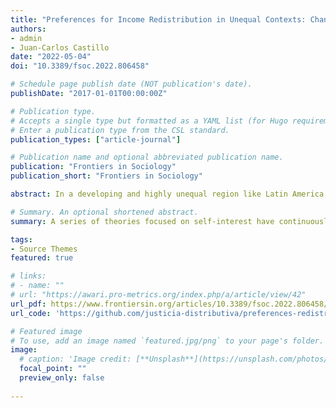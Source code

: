 ```yaml
---
title: "Preferences for Income Redistribution in Unequal Contexts: Changes in Latin America Between 2008 and 2018"
authors:
- admin
- Juan-Carlos Castillo
date: "2022-05-04"
doi: "10.3389/fsoc.2022.806458"

# Schedule page publish date (NOT publication's date).
publishDate: "2017-01-01T00:00:00Z"

# Publication type.
# Accepts a single type but formatted as a YAML list (for Hugo requirements).
# Enter a publication type from the CSL standard.
publication_types: ["article-journal"]

# Publication name and optional abbreviated publication name.
publication: "Frontiers in Sociology"
publication_short: "Frontiers in Sociology"

abstract: In a developing and highly unequal region like Latin America, it is crucial to understand the determinants that affect people’s support for redistribution of resources from the state. A series of theories focused on self-interest have continuously established a negative link between people’s income and their support for the reduction of inequalities through redistribution. Despite this, the evidence is scarce and sometimes contradictory while its study in Latin America is almost non-existent. Using data from the LAPOP Survey between 2008 and 2018, a longitudinal dimension is considered for the first time in the measurement of Latin American redistributive preferences, using hybrid multilevel regression models. In contrast to the evidence from studies conducted in other regions, the results reveal that in Latin America it is not possible to detect a clear association between income and redistributive preferences at specific times, but it is possible when changes occur in countries’ levels of inequality and economic development. Likewise, other elements that consistently affect preferences are evident, such as educational level, political ideology, and confidence in the political system. In light of this evidence, comparisons are made with previous research findings in industrialized countries, challenging rationalist theories of justice and solidarity.

# Summary. An optional shortened abstract.
summary: A series of theories focused on self-interest have continuously established a negative link between people’s income and their support for the reduction of inequalities through redistribution. Despite this, the evidence is scarce and sometimes contradictory while its study in Latin America is almost non-existent. Using data from the LAPOP Survey between 2008 and 2018, a longitudinal dimension is considered for the first time in the measurement of Latin American redistributive preferences, using hybrid multilevel regression models.

tags:
- Source Themes
featured: true

# links:
# - name: ""
# url: "https://awari.pro-metrics.org/index.php/a/article/view/42"
url_pdf: https://www.frontiersin.org/articles/10.3389/fsoc.2022.806458/full
url_code: 'https://github.com/justicia-distributiva/preferences-redistribution-LA'

# Featured image
# To use, add an image named `featured.jpg/png` to your page's folder. 
image:
  # caption: 'Image credit: [**Unsplash**](https://unsplash.com/photos/jdD8gXaTZsc)'
  focal_point: ""
  preview_only: false
  
---
```

